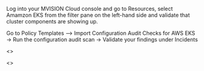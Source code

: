 Log into your MVISION Cloud console and go to Resources, select Amamzon EKS from the filter pane on the left-hand side and validate that cluster
components are showing up. 


Go to Policy Templates --> Import Configuration Audit Checks for AWS EKS -> Run the configuration audit scan -> Validate your findings under Incidents


<<Show EKS Cluster Configured in AWS>>
  
<<Show Misconfigurations in EKS>>
  
  
  
  
